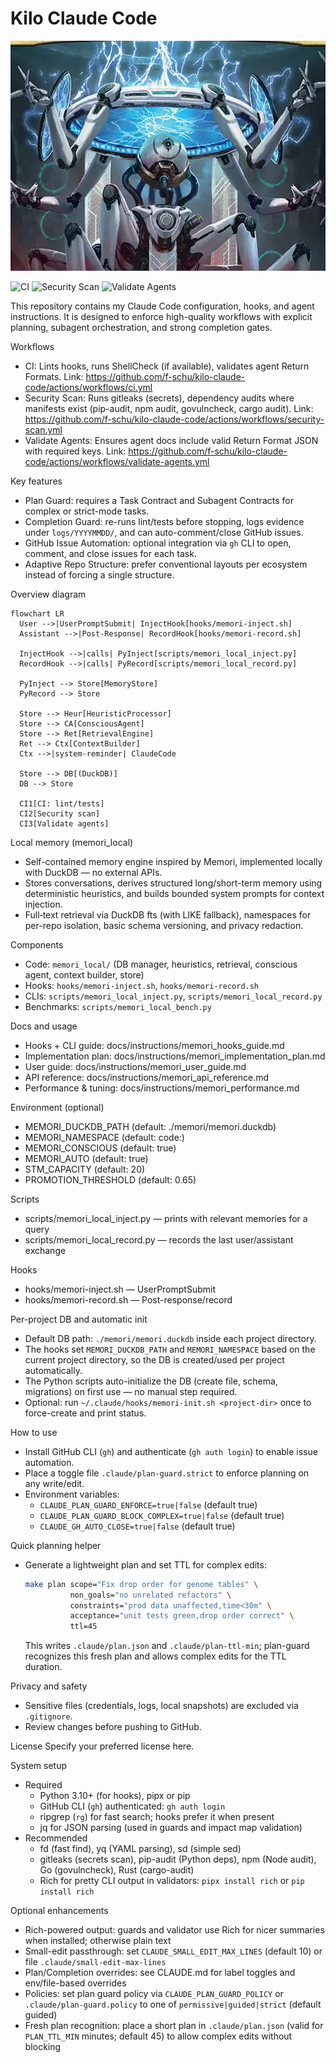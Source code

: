 Kilo Claude Code
================

![Repository Banner](assets/header.jpg)

![CI](https://github.com/f-schu/kilo-claude-code/actions/workflows/ci.yml/badge.svg)
![Security Scan](https://github.com/f-schu/kilo-claude-code/actions/workflows/security-scan.yml/badge.svg)
![Validate Agents](https://github.com/f-schu/kilo-claude-code/actions/workflows/validate-agents.yml/badge.svg)

This repository contains my Claude Code configuration, hooks, and agent instructions. It is designed to enforce high-quality workflows with explicit planning, subagent orchestration, and strong completion gates.

Workflows
- CI: Lints hooks, runs ShellCheck (if available), validates agent Return Formats.
  Link: https://github.com/f-schu/kilo-claude-code/actions/workflows/ci.yml
- Security Scan: Runs gitleaks (secrets), dependency audits where manifests exist (pip-audit, npm audit, govulncheck, cargo audit).
  Link: https://github.com/f-schu/kilo-claude-code/actions/workflows/security-scan.yml
- Validate Agents: Ensures agent docs include valid Return Format JSON with required keys.
  Link: https://github.com/f-schu/kilo-claude-code/actions/workflows/validate-agents.yml

Key features
- Plan Guard: requires a Task Contract and Subagent Contracts for complex or strict-mode tasks.
- Completion Guard: re-runs lint/tests before stopping, logs evidence under `logs/YYYYMMDD/`, and can auto-comment/close GitHub issues.
- GitHub Issue Automation: optional integration via `gh` CLI to open, comment, and close issues for each task.
- Adaptive Repo Structure: prefer conventional layouts per ecosystem instead of forcing a single structure.

Overview diagram

```mermaid
flowchart LR
  User -->|UserPromptSubmit| InjectHook[hooks/memori-inject.sh]
  Assistant -->|Post-Response| RecordHook[hooks/memori-record.sh]

  InjectHook -->|calls| PyInject[scripts/memori_local_inject.py]
  RecordHook -->|calls| PyRecord[scripts/memori_local_record.py]

  PyInject --> Store[MemoryStore]
  PyRecord --> Store

  Store --> Heur[HeuristicProcessor]
  Store --> CA[ConsciousAgent]
  Store --> Ret[RetrievalEngine]
  Ret --> Ctx[ContextBuilder]
  Ctx -->|system-reminder| ClaudeCode

  Store --> DB[(DuckDB)]
  DB --> Store

  CI1[CI: lint/tests]
  CI2[Security scan]
  CI3[Validate agents]
```

Local memory (memori_local)
- Self-contained memory engine inspired by Memori, implemented locally with DuckDB — no external APIs.
- Stores conversations, derives structured long/short-term memory using deterministic heuristics, and builds bounded system prompts for context injection.
- Full‑text retrieval via DuckDB fts (with LIKE fallback), namespaces for per-repo isolation, basic schema versioning, and privacy redaction.

Components
- Code: `memori_local/` (DB manager, heuristics, retrieval, conscious agent, context builder, store)
- Hooks: `hooks/memori-inject.sh`, `hooks/memori-record.sh`
- CLIs: `scripts/memori_local_inject.py`, `scripts/memori_local_record.py`
- Benchmarks: `scripts/memori_local_bench.py`

Docs and usage
- Hooks + CLI guide: docs/instructions/memori_hooks_guide.md
- Implementation plan: docs/instructions/memori_implementation_plan.md
 - User guide: docs/instructions/memori_user_guide.md
 - API reference: docs/instructions/memori_api_reference.md
 - Performance & tuning: docs/instructions/memori_performance.md

Environment (optional)
- MEMORI_DUCKDB_PATH (default: ./memori/memori.duckdb)
- MEMORI_NAMESPACE (default: code:<repo-dir>)
- MEMORI_CONSCIOUS (default: true)
- MEMORI_AUTO (default: true)
- STM_CAPACITY (default: 20)
- PROMOTION_THRESHOLD (default: 0.65)

Scripts
- scripts/memori_local_inject.py — prints <system-reminder> with relevant memories for a query
- scripts/memori_local_record.py — records the last user/assistant exchange

Hooks
- hooks/memori-inject.sh — UserPromptSubmit
- hooks/memori-record.sh — Post-response/record

Per-project DB and automatic init
- Default DB path: `./memori/memori.duckdb` inside each project directory.
- The hooks set `MEMORI_DUCKDB_PATH` and `MEMORI_NAMESPACE` based on the current project directory, so the DB is created/used per project automatically.
- The Python scripts auto-initialize the DB (create file, schema, migrations) on first use — no manual step required.
- Optional: run `~/.claude/hooks/memori-init.sh <project-dir>` once to force-create and print status.

How to use
- Install GitHub CLI (`gh`) and authenticate (`gh auth login`) to enable issue automation.
- Place a toggle file `.claude/plan-guard.strict` to enforce planning on any write/edit.
- Environment variables:
  - `CLAUDE_PLAN_GUARD_ENFORCE=true|false` (default true)
  - `CLAUDE_PLAN_GUARD_BLOCK_COMPLEX=true|false` (default true)
  - `CLAUDE_GH_AUTO_CLOSE=true|false` (default true)

Quick planning helper
- Generate a lightweight plan and set TTL for complex edits:
  ```bash
  make plan scope="Fix drop order for genome tables" \
            non_goals="no unrelated refactors" \
            constraints="prod data unaffected,time<30m" \
            acceptance="unit tests green,drop order correct" \
            ttl=45
  ```
  This writes `.claude/plan.json` and `.claude/plan-ttl-min`; plan-guard recognizes this fresh plan and allows complex edits for the TTL duration.

Privacy and safety
- Sensitive files (credentials, logs, local snapshots) are excluded via `.gitignore`.
- Review changes before pushing to GitHub.

License
Specify your preferred license here.

System setup
- Required
  - Python 3.10+ (for hooks), pipx or pip
  - GitHub CLI (`gh`) authenticated: `gh auth login`
  - ripgrep (`rg`) for fast search; hooks prefer it when present
  - jq for JSON parsing (used in guards and impact map validation)
- Recommended
  - fd (fast find), yq (YAML parsing), sd (simple sed)
  - gitleaks (secrets scan), pip-audit (Python deps), npm (Node audit), Go (govulncheck), Rust (cargo-audit)
  - Rich for pretty CLI output in validators: `pipx install rich` or `pip install rich`

Optional enhancements
- Rich-powered output: guards and validator use Rich for nicer summaries when installed; otherwise plain text
- Small-edit passthrough: set `CLAUDE_SMALL_EDIT_MAX_LINES` (default 10) or file `.claude/small-edit-max-lines`
- Plan/Completion overrides: see CLAUDE.md for label toggles and env/file-based overrides
- Policies: set plan guard policy via `CLAUDE_PLAN_GUARD_POLICY` or `.claude/plan-guard.policy` to one of `permissive|guided|strict` (default guided)
- Fresh plan recognition: place a short plan in `.claude/plan.json` (valid for `PLAN_TTL_MIN` minutes; default 45) to allow complex edits without blocking
